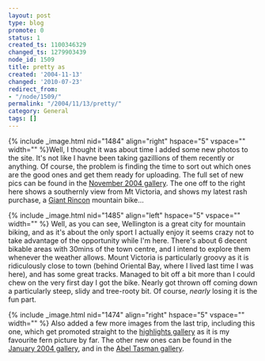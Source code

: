 ```yaml
---
layout: post
type: blog
promote: 0
status: 1
created_ts: 1100346329
changed_ts: 1279903439
node_id: 1509
title: pretty as
created: '2004-11-13'
changed: '2010-07-23'
redirect_from:
- "/node/1509/"
permalink: "/2004/11/13/pretty/"
category: General
tags: []
---
```

{% include _image.html nid="1484" align="right" hspace="5" vspace="" width="" %}Well, I thought it was about time I added some new photos to the site.  It's not like I havne been taking gazillions of them recently or anything.  Of course, the problem is finding the time to sort out which ones are the good ones and get them ready for uploading.  The full set of new pics can be found in the [November 2004 gallery](http://anjackson.net/image/tid/122).  The one off to the right here shows a southernly view from Mt Victoria, and shows my latest rash purchase, a [Giant Rincon](http://www.giant-bicycle.com/au/030.000.000/030.000.000.asp?dealerid=&dealercountry=&lYear=2005&bikesection=8802&range=75&model=9851) mountain bike...
<!--break-->
{% include _image.html nid="1485" align="left" hspace="5" vspace="" width="" %} Well, as you can see, Wellington is a great city for mountain biking, and as it's about the only sport I actually enjoy it seems crazy not to take advantage of the opportunity while I'm here.  There's about 6 decent bikable areas with 30mins of the town centre, and I intend to explore them whenever the weather allows.  Mount Victoria is particularly groovy as it is ridiculously close to town (behind Oriental Bay, where I lived last time I was here), and has some great tracks.  Managed to bit off a bit more than I could chew on the very first day I got the bike.  Nearly got thrown off coming down a particularly steep, slidy and tree-rooty bit.  Of course, _nearly_ losing it is the fun part.

{% include _image.html nid="1474" align="right" hspace="5" vspace="" width="" %} Also added a few more images from the last trip, including this one, which get promoted straight to the [highlights gallery](http://anjackson.net/image/tid/28) as it is my favourite fern picture by far.  The other new ones can be found in the [January 2004 gallery](http://anjackson.net/image/tid/39), and in the [Abel Tasman gallery](http://anjackson.net/image/tid/65).
